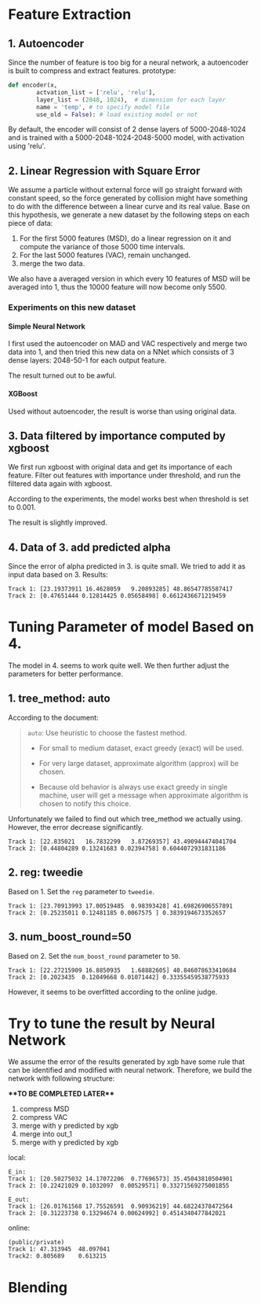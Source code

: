 # Feature Extraction

## 1. Autoencoder

Since the number of feature is too big for a neural network, a autoencoder is built to compress and extract features. prototype: 

```python
def encoder(x, 
        actvation_list = ['relu', 'relu'], 
        layer_list = (2048, 1024),  # dimension for each layer
        name = 'temp', # to specify model file
        use_old = False): # load existing model or not
```

By default, the encoder will consist of 2 dense layers of 5000-2048-1024 and is trained with a 5000-2048-1024-2048-5000 model, with activation using 'relu'. 

## 2. Linear Regression with Square Error

We assume a particle without external force will go straight forward with constant speed, so the force generated by collision might have something to do with the difference between a linear curve and its real value. Base on this hypothesis, we generate a new dataset by the following steps on each piece of data: 

1. For the first 5000 features (MSD), do a linear regression on it and compute the variance of those 5000 time intervals. 
2. For the last 5000 features (VAC), remain unchanged. 
3. merge the two data. 

We also have a averaged version in which every 10 features of MSD will be averaged into 1, thus the 10000 feature will now become only 5500. 

### Experiments on this new dataset

#### Simple Neural Network

I first used the autoencoder on MAD and VAC respectively and merge two data into 1, and then tried this new data on a NNet which consists of 3 dense layers: 2048-50-1 for each output feature. 

The result turned out to be awful.

#### XGBoost

Used without autoencoder, the result is worse than using original data. 

## 3. Data filtered by importance computed by xgboost

We first run xgboost with original data and get its importance of each feature. Filter out features with importance under threshold, and run the filtered data again with xgboost. 

According to the experiments, the model works best when threshold is set to 0.001. 

The result is slightly improved. 

## 4. Data of 3. add predicted alpha

Since the error of alpha predicted in 3. is quite small. We tried to add it as input data based on 3. Results: 

```
Track 1: [23.19373911 16.4628059   9.20893285] 48.86547785587417
Track 2: [0.47651444 0.12814425 0.05658498] 0.6612436671219459
```

# Tuning Parameter of model Based on 4. 

The model in 4. seems to work quite well. We then further adjust the parameters for better performance. 

## 1. tree_method: auto

According to the document:

> `auto`: Use heuristic to choose the fastest method.
>
> * For small to medium dataset, exact greedy (exact) will be used.
>
> * For very large dataset, approximate algorithm (approx) will be chosen.
>
> * Because old behavior is always use exact greedy in single machine, user will get a message when approximate algorithm is chosen to notify this choice.

Unfortunately we failed to find out which tree_method we actually using. However, the error decrease significantly. 

```
Track 1: [22.835021   16.7832299   3.87269357] 43.490944474041704
Track 2: [0.44804289 0.13241683 0.02394758] 0.6044072931831186
```

## 2. reg: tweedie

Based on 1. Set the `reg` parameter to `tweedie`. 

```
Track 1: [23.70913993 17.00519485  0.98393428] 41.69826906557891
Track 2: [0.25235011 0.12481185 0.0067575 ] 0.3839194673352657
```

## 3. num_boost_round=50

Based on 2. Set the `num_boost_round` parameter to `50`. 

```
Track 1: [22.27215909 16.8850935   1.68882605] 40.846078633410684
Track 2: [0.2023435  0.12049668 0.01071442] 0.33355459538775933
```

However, it seems to be overfitted according to the online judge. 

# Try to tune the result by Neural Network

We assume the error of the results generated by xgb have some rule that can be identified and modified with neural network. Therefore, we build the network with following structure:

**\*\*TO BE COMPLETED LATER\*\***

1. compress MSD
2. compress VAC
3. merge with y predicted by xgb
4. merge into out_1
5. merge with y predicted by xgb

local:

```
E_in:
Track 1: [20.50275032 14.17072206  0.77696573] 35.45043810504901
Track 2: [0.22421029 0.1032097  0.00529571] 0.33271569275001855

E_out:
Track 1: [26.01761568 17.75526591  0.90936219] 44.68224378472564
Track 2: [0.31223738 0.13294674 0.00624992] 0.4514340477842021
```

online:

```
(public/private)
Track 1: 47.313945	48.097041
Track2: 0.805689	0.613215
```



# Blending